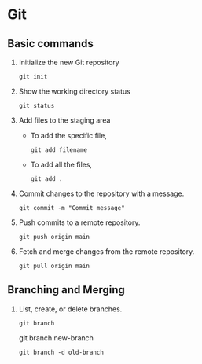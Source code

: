 # Git
## Basic commands
1. Initialize the new Git repository
   ```
   git init
   ```
2. Show the working directory status
   ```
   git status
   ```
3. Add files to the staging area
   - To add the specific file,
     ```
     git add filename
     ```
   - To add all the files,
     ```
     git add .
     ```
4. Commit changes to the repository with a message.
   ```
   git commit -m "Commit message"
   ```

5. Push commits to a remote repository.
   ```
   git push origin main
   ```

6. Fetch and merge changes from the remote repository.
   ```
   git pull origin main
   ```

## Branching and Merging
1. List, create, or delete branches.
   ```
   git branch
   ```
   git branch new-branch
   ```
   git branch -d old-branch
   ```
   
   
